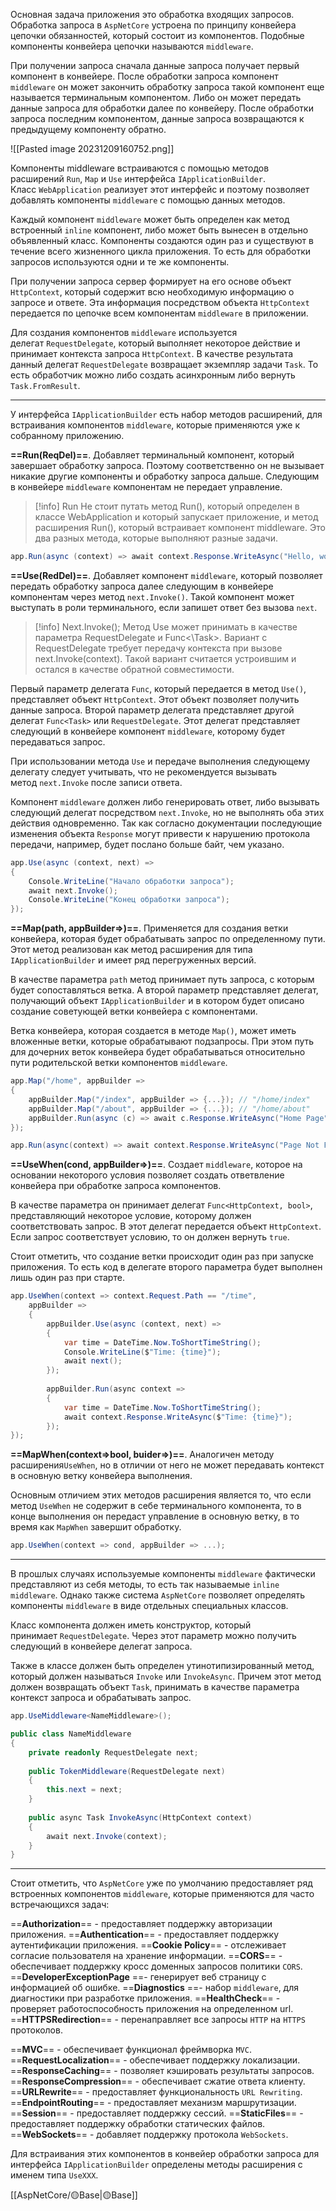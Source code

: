 Основная задача приложения это обработка входящих запросов. Обработка запроса в `AspNetCore` устроена по принципу конвейера цепочки обязанностей, который состоит
из компонентов. Подобные компоненты конвейера цепочки называются `middleware`.

При получении запроса сначала данные запроса получает первый компонент в конвейере. После обработки запроса компонент `middleware` он может закончить обработку запроса такой компонент еще называется терминальным компонентом. Либо он может передать данные запроса для обработки далее по конвейеру. После обработки запроса последним компонентом, данные запроса возвращаются к предыдущему компоненту обратно.

![[Pasted image 20231209160752.png]]

Компоненты middleware встраиваются с помощью методов расширений `Run`, `Map` и `Use`
интерфейса `IApplicationBuilder`. Класс `WebApplication` реализует этот интерфейс и поэтому позволяет добавлять компоненты `middleware` с помощью данных методов.

Каждый компонент `middleware` может быть определен как метод встроенный 
`inline` компонент, либо может быть вынесен в отдельно объявленный класс.
Компоненты создаются один раз и существуют в течение всего жизненного цикла приложения. То есть для обработки запросов используются одни и те же компоненты.

При получении запроса сервер формирует на его основе объект `HttpContext`, который содержит всю необходимую информацию о запросе и ответе. Эта информация посредством объекта `HttpContext` передается по цепочке всем компонентам `middleware` в приложении.

Для создания компонентов `middleware` используется делегат `RequestDelegate`, который выполняет некоторое действие и принимает контекста запроса `HttpContext`. В качестве результата данный делегат `RequestDelegate` возвращает экземпляр задачи `Task`.  То 
есть обработчик можно либо создать асинхронным либо вернуть `Task.FromResult`.

---

У интерфейса `IApplicationBuilder` есть набор методов расширений, для встраивания компонентов `middleware`, которые применяются уже к собранному приложению. 

**==Run(ReqDel)==**. Добавляет терминальный компонент, который завершает обработку запроса. Поэтому соответственно он не вызывает никакие другие компоненты и обработку запроса дальше. Следующим в конвейере `middleware` компонентам не передает управление.

>[!info] Run
> Не стоит путать метод Run(), который определен в классе WebApplication и который запускает приложение, и метод расширения Run(), который встраивает компонент middleware. Это два разных метода, которые выполняют разные задачи.

```c#
app.Run(async (context) => await context.Response.WriteAsync("Hello, world"));
```

**==Use(RedDel)==**. Добавляет компонент `middleware`, который позволяет передать обработку запроса далее следующим в конвейере компонентам через метод `next.Invoke()`. Такой компонент может выступать в роли терминального, если запишет ответ без вызова `next`.

>[!info] Next.Invoke();
> Метод Use может принимать в качестве параметра RequestDelegate и Func<\Task>. Вариант с RequestDelegate требует передачу контекста при вызове next.Invoke(context). Такой вариант считается устроившим и остался в качестве обратной совместимости.

Первый параметр делегата `Func`, который передается в метод `Use()`, представляет объект `HttpContext`. Этот объект позволяет получить данные запроса. Второй параметр делегата представляет другой делегат `Func<Task>` или `RequestDelegate`. Этот делегат представляет следующий в конвейере компонент `middleware`, которому будет передаваться запрос.

При использовании метода `Use` и передаче выполнения следующему делегату следует учитывать, что не рекомендуется вызывать метод `next.Invoke` после записи ответа. 

Компонент `middleware` должен либо генерировать ответ, либо вызывать следующий
делегат посредством `next.Invoke`, но не выполнять оба этих действия одновременно. Так как согласно документации последующие изменения объекта `Response` могут привести
к нарушению протокола передачи, например, будет послано больше байт, чем указано.

```c#
app.Use(async (context, next) =>
{
    Console.WriteLine("Начало обработки запроса");
    await next.Invoke();
    Console.WriteLine("Конец обработки запроса");
});
```

**==Map(path, appBuilder=>)==**. Применяется для создания ветки конвейера, которая
будет обрабатывать запрос по определенному пути. Этот метод реализован как метод расширения для типа `IApplicationBuilder` и имеет ряд перегруженных версий.

В качестве параметра `path` метод принимает путь запроса, с которым будет сопоставляться ветка. А второй параметр представляет делегат, получающий объект `IApplicationBuilder`
и в котором будет описано создание советующей ветки конвейера с компонентами.

Ветка конвейера, которая создается в методе `Map()`, может иметь вложенные ветки, которые обрабатывают подзапросы. При этом путь для дочерних веток конвейера будет обрабатываться относительно пути родительской ветки компонентов `middleware`. 

```c# 
app.Map("/home", appBuilder =>
{
    appBuilder.Map("/index", appBuilder => {...}); // "/home/index"
    appBuilder.Map("/about", appBuilder => {...}); // "/home/about"
    appBuilder.Run(async (c) => await c.Response.WriteAsync("Home Page"));
});

app.Run(async(context) => await context.Response.WriteAsync("Page Not Found"));
```

**==UseWhen(cond, appBuilder=>)==**. Создает `middleware`, которое на основании некоторого условия позволяет создать ответвление конвейера при обработке запроса компонентов.

В качестве параметра он принимает делегат `Func<HttpContext, bool>`, представляющий некоторое условие, которому должен соответствовать запрос. В этот делегат передается объект `HttpContext`. Если запрос соответствует условию, то он должен вернуть `true`.

Стоит отметить, что создание ветки происходит один раз при запуске приложения.
То есть код в делегате второго параметра будет выполнен лишь один раз при старте.

```c#
app.UseWhen(context => context.Request.Path == "/time",
    appBuilder =>
    {
        appBuilder.Use(async (context, next) =>
        {
            var time = DateTime.Now.ToShortTimeString();
            Console.WriteLine($"Time: {time}");
            await next();
        });
 
        appBuilder.Run(async context =>
        {
            var time = DateTime.Now.ToShortTimeString();
            await context.Response.WriteAsync($"Time: {time}");
        });
});
```

**==MapWhen(context=>bool, buider=>)==**. Аналогичен  методу расширения`UseWhen`, но в отличии от него не может передавать контекст в основную ветку конвейера выполнения.

Основным отличием этих методов расширения является то, что если метод `UseWhen` не содержит в себе терминального компонента, то в конце выполнения он передаст управление в основную ветку, в то время как `MapWhen` завершит обработку.

```c#
app.UseWhen(context => cond, appBuilder => ...);
```

---

В прошлых случаях используемые компоненты `middleware` фактически представляют из себя методы, то есть так называемые `inline middleware`. Однако также система `AspNetCore` позволяет определять компоненты `middleware` в виде отдельных специальных классов.

Класс компонента должен иметь конструктор, который принимает `RequestDelegate`. 
Через этот параметр можно получить следующий в конвейере  делегат запроса.

Также в классе должен быть определен утинотипизированный метод, который должен называться `Invoke` или `InvokeAsync`. Причем этот метод должен возвращать объект
`Task`,  принимать в качестве параметра контекст запроса и обрабатывать запрос.

```c#
app.UseMiddleware<NameMiddleware>();

public class NameMiddleware
{
    private readonly RequestDelegate next;
  
    public TokenMiddleware(RequestDelegate next)
    {
        this.next = next;
    }
  
    public async Task InvokeAsync(HttpContext context)
    {
		await next.Invoke(context);
    }
}
```


---

Стоит отметить, что `AspNetCore` уже по умолчанию предоставляет ряд встроенных компонентов `middleware`, которые применяются для часто встречающихся задач:

==**Authorization**== - предоставляет поддержку авторизации приложения.
==**Authentication**== - предоставляет поддержку аутентификации приложения.
==**Cookie Policy**== - отслеживает согласие пользователя на хранение информации.
==**CORS**== - обеспечивает поддержку кросс доменных запросов политики `CORS`.
==**DeveloperExceptionPage** ==- генерирует веб страницу с информацией об ошибке.
==**Diagnostics** ==- набор `middleware`, для диагностики при разработке приложения.
==**HealthCheck**== - проверяет работоспособность приложения на определенном url.
==**HTTPSRedirection**== - перенаправляет все запросы `HTTP` на `HTTPS` протоколов.

==**MVC**== - обеспечивает функционал фреймворка `MVC`.
==**RequestLocalization**== - обеспечивает поддержку локализации.
==**ResponseCaching**== - позволяет кэшировать результаты запросов.
==**ResponseCompression**== - обеспечивает сжатие ответа клиенту.
==**URLRewrite**== - предоставляет функциональность `URL Rewriting`.
==**EndpointRouting**== - предоставляет механизм маршрутизации.
==**Session**== - предоставляет поддержку сессий.
==**StaticFiles**== - предоставляет поддержку обработки статических файлов.
==**WebSockets**== - добавляет поддержку протокола `WebSockets`.

Для встраивания этих компонентов в конвейер обработки запроса для интерфейса `IApplicationBuilder` определены методы расширения с именем типа `UseXXX`.

[[AspNetCore/🟡Base|🟡Base]]
